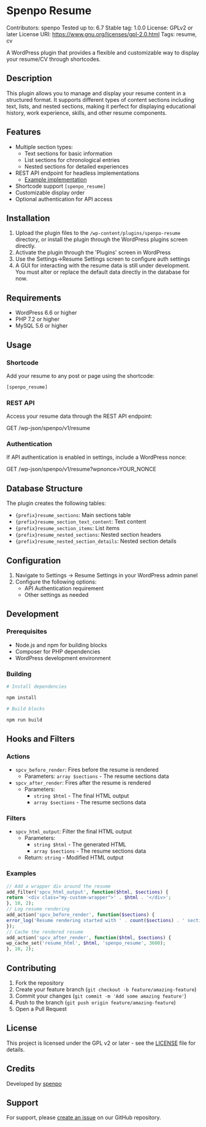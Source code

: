 # Spenpo Resume

Contributors:      spenpo
Tested up to:      6.7
Stable tag:        1.0.0
License:           GPLv2 or later
License URI:       https://www.gnu.org/licenses/gpl-2.0.html
Tags:              resume, cv

A WordPress plugin that provides a flexible and customizable way to display your resume/CV through shortcodes.

## Description

This plugin allows you to manage and display your resume content in a structured format. It supports different types of content sections including text, lists, and nested sections, making it perfect for displaying educational history, work experience, skills, and other resume components.

## Features

- Multiple section types:
  - Text sections for basic information
  - List sections for chronological entries
  - Nested sections for detailed experiences
- REST API endpoint for headless implementations
  - [Example implementation](https://spenpo.com/resume)
- Shortcode support `[spenpo_resume]`
- Customizable display order
- Optional authentication for API access

## Installation

1. Upload the plugin files to the `/wp-content/plugins/spenpo-resume` directory, or install the plugin through the WordPress plugins screen directly.
2. Activate the plugin through the 'Plugins' screen in WordPress
3. Use the Settings->Resume Settings screen to configure auth settings
4. A GUI for interacting with the resume data is still under development. You must alter or replace the default data directly in the database for now.

## Requirements

- WordPress 6.6 or higher
- PHP 7.2 or higher
- MySQL 5.6 or higher

## Usage

### Shortcode
Add your resume to any post or page using the shortcode:

```php
[spenpo_resume]
```

### REST API
Access your resume data through the REST API endpoint:

GET /wp-json/spenpo/v1/resume

### Authentication
If API authentication is enabled in settings, include a WordPress nonce:

GET /wp-json/spenpo/v1/resume?wpnonce=YOUR_NONCE

## Database Structure

The plugin creates the following tables:
- `{prefix}resume_sections`: Main sections table
- `{prefix}resume_section_text_content`: Text content
- `{prefix}resume_section_items`: List items
- `{prefix}resume_nested_sections`: Nested section headers
- `{prefix}resume_nested_section_details`: Nested section details

## Configuration

1. Navigate to Settings -> Resume Settings in your WordPress admin panel
2. Configure the following options:
   - API Authentication requirement
   - Other settings as needed

## Development

### Prerequisites
- Node.js and npm for building blocks
- Composer for PHP dependencies
- WordPress development environment

### Building

```bash
# Install dependencies

npm install

# Build blocks

npm run build
```

## Hooks and Filters

### Actions
- `spcv_before_render`: Fires before the resume is rendered
  - Parameters: `array $sections` - The resume sections data
- `spcv_after_render`: Fires after the resume is rendered
  - Parameters: 
    - `string $html` - The final HTML output
    - `array $sections` - The resume sections data

### Filters
- `spcv_html_output`: Filter the final HTML output
  - Parameters:
    - `string $html` - The generated HTML
    - `array $sections` - The resume sections data
  - Return: `string` - Modified HTML output

### Examples
```php
// Add a wrapper div around the resume
add_filter('spcv_html_output', function($html, $sections) {
return '<div class="my-custom-wrapper">' . $html . '</div>';
}, 10, 2);
// Log resume rendering
add_action('spcv_before_render', function($sections) {
error_log('Resume rendering started with ' . count($sections) . ' sections');
});
// Cache the rendered resume
add_action('spcv_after_render', function($html, $sections) {
wp_cache_set('resume_html', $html, 'spenpo_resume', 3600);
}, 10, 2);
```

## Contributing

1. Fork the repository
2. Create your feature branch (`git checkout -b feature/amazing-feature`)
3. Commit your changes (`git commit -m 'Add some amazing feature'`)
4. Push to the branch (`git push origin feature/amazing-feature`)
5. Open a Pull Request

## License

This project is licensed under the GPL v2 or later - see the [LICENSE](LICENSE) file for details.

## Credits

Developed by [spenpo](https://spenpo.com) 

## Support

For support, please [create an issue](https://github.com/spope851/spenpo-resume/issues) on our GitHub repository.